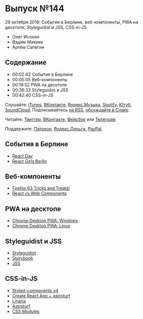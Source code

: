 # Выпуск №144

29 октября 2018: События в Берлине, веб-компоненты, PWA на десктопе, Styleguidist и JSS, CSS-in-JS.

- Олег Исонен
- Вадим Макеев
- Артём Сапегин

## Содержание

- 00:02:42 События в Берлине
- 00:05:05 Веб-компоненты
- 00:18:52 PWA на десктопе
- 00:36:33 Styleguidist и JSS
- 00:42:40 CSS-in-JS

Слушайте: [iTunes](https://itunes.apple.com/podcast/id1080500016), [ВКонтакте](https://vk.com/podcasts-32017543), [Яндекс.Музыка](https://music.yandex.ru/album/6245956), [Spotify](https://open.spotify.com/show/3rzAcADjpBpXt73L0epTjV), [Ютуб](https://www.youtube.com/playlist?list=PLMBnwIwFEFHcwuevhsNXkFTcadeX5R1Go), [SoundCloud](https://soundcloud.com/web-standards). Подписывайтесь [на RSS](https://web-standards.ru/podcast/feed/), [обсуждайте в Слаке](http://slack.web-standards.ru/).

Читайте: [Твиттер](https://twitter.com/webstandards_ru), [ВКонтакте](https://vk.com/webstandards_ru), [Фейсбук](https://www.facebook.com/webstandardsru) или [Телеграм](https://t.me/webstandards_ru).

Поддержите: [Патреон](https://www.patreon.com/webstandards_ru), [Яндекс.Деньги](https://money.yandex.ru/to/41001119329753), [PayPal](https://www.paypal.me/pepelsbey).

## События в Берлине

- [React Day](https://reactday.berlin/)
- [React Girls Berlin](https://www.meetup.com/ReactJS-Girls-Berlin/)

## Веб-компоненты

- [Firefox 63 Tricks and Treats!](https://hacks.mozilla.org/2018/10/firefox-63-tricks-and-treats/)
- [React vs Web Components](https://youtu.be/plt-iH_47GE)

## PWA на десктопе

- [Chrome Desktop PWA: Windows](https://twitter.com/firt/status/1054442657567727616)
- [Chrome Desktop PWA: Linux](https://twitter.com/firt/status/1054801501653221378)

## Styleguidist и JSS

- [Styleguidist](https://react-styleguidist.js.org/)
- [Storybook](https://storybook.js.org/)
- [JSS](http://cssinjs.org/)

## CSS-in-JS

- [Styled-components v4](https://medium.com/p/fa4d83398a77)
- [Create React App + astroturf](https://twitter.com/sitnikcode/status/1047184700555644928)
- [Linaria](https://github.com/callstack/linaria)
- [Astroturf](https://github.com/4Catalyzer/astroturf)
- [CSS Modules](https://github.com/css-modules/css-modules)
